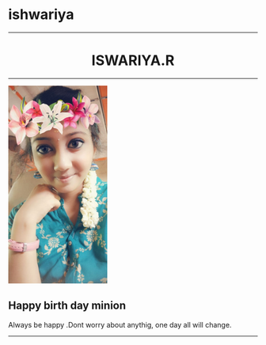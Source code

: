 # ishwariya
<html>
<body>
<head><title>BIRTH DAY</title></head>
<hr size=3 noshade>
<h1><center>ISWARIYA.R</center></h1>
<hr size=3 noshade>
<img src=iswariya.JPG height=400px width=200px>
<h2>Happy birth day minion</h2>
<p>Always be happy .Dont worry about anythig, one day all will change.</p>
<hr size=3 noshade>
</body
</html>
